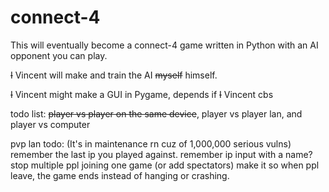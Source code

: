 # connect-4

This will eventually become a connect-4 game written in Python with an AI opponent you can play.

~~I~~ Vincent will make and train the AI ~~myself~~ himself.

~~I~~ Vincent might make a GUI in Pygame, depends if ~~I~~ Vincent cbs

todo list:
~~player vs player on the same device~~, player vs player lan, and player vs computer

pvp lan todo:
    (It's in maintenance rn cuz of 1,000,000 serious vulns)
    remember the last ip you played against. remember ip input with a name?
    stop multiple ppl joining one game (or add spectators)
    make it so when ppl leave, the game ends instead of hanging or crashing.
